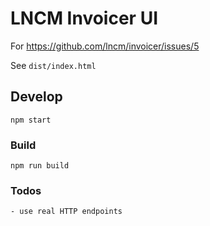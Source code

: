 # LNCM Invoicer UI

For https://github.com/lncm/invoicer/issues/5

See `dist/index.html`

## Develop

```
npm start
```

### Build

```
npm run build
```

### Todos

```
- use real HTTP endpoints
```
